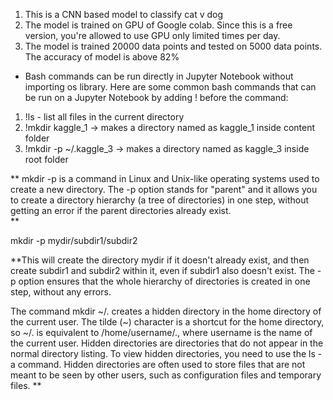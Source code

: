 1. This is a CNN based model to classify cat v dog
2. The model is trained on GPU of Google colab. Since this is a free version, you're allowed to use GPU only limited times per day.
3. The model is trained 20000 data points and tested on 5000 data points. The accuracy of model is above 82%

* Bash commands can be run directly in Jupyter Notebook without importing os library.
Here are some common bash commands that can be run on a Jupyter Notebook by adding ! before the command:
1. !ls - list all files in the current directory
2. !mkdir kaggle_1  -> makes a directory named as kaggle_1 inside content folder
3. !mkdir -p ~/.kaggle_3  -> makes a directory named as kaggle_3 inside root folder

**
mkdir -p is a command in Linux and Unix-like operating systems used to create a new directory. The -p option stands for "parent" and it allows you to create a directory hierarchy (a tree of directories) in one step, without getting an error if the parent directories already exist.  
**

mkdir -p mydir/subdir1/subdir2

**This will create the directory mydir if it doesn't already exist, and then create subdir1 and subdir2 within it, even if subdir1 also doesn't exist. The -p option ensures that the whole hierarchy of directories is created in one step, without any errors.

The command mkdir ~/. creates a hidden directory in the home directory of the current user. The tilde (~) character is a shortcut for the home directory, so ~/. is equivalent to /home/username/., where username is the name of the current user.
Hidden directories are directories that do not appear in the normal directory listing. To view hidden directories, you need to use the ls -a command.
Hidden directories are often used to store files that are not meant to be seen by other users, such as configuration files and temporary files.
**
